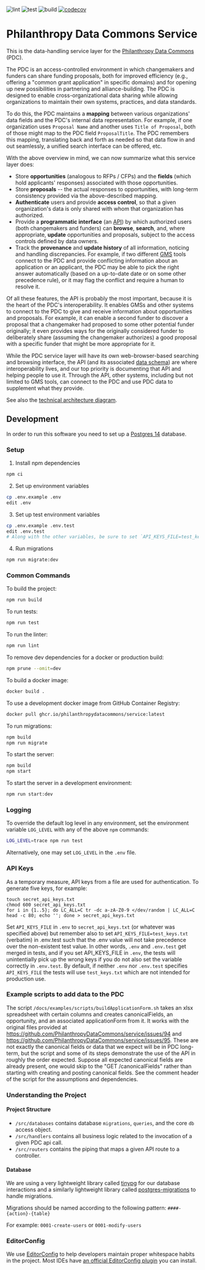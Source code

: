 ![lint](https://github.com/PhilanthropyDataCommons/service/actions/workflows/lint.yml/badge.svg)
![test](https://github.com/PhilanthropyDataCommons/service/actions/workflows/test.yml/badge.svg)
![build](https://github.com/PhilanthropyDataCommons/service/actions/workflows/build.yml/badge.svg)
[![codecov](https://codecov.io/gh/PhilanthropyDataCommons/service/branch/main/graph/badge.svg?token=PG6K5X5HZD)](https://codecov.io/gh/PhilanthropyDataCommons/service)

# Philanthropy Data Commons Service

This is the data-handling service layer for the [Philanthropy Data Commons](https://philanthropydatacommons.org) (PDC).

The PDC is an access-controlled environment in which changemakers and funders can share funding proposals, both for improved efficiency (e.g., offering a "common grant application" in specific domains) and for opening up new possibilities in partnering and alliance-building.  The PDC is designed to enable cross-organizational data sharing while allowing organizations to maintain their own systems, practices, and data standards.

To do this, the PDC maintains a **mapping** between various organizations' data fields and the PDC's internal data representation.  For example, if one organization uses `Proposal Name` and another uses `Title of Proposal`, both of those might map to the PDC field `ProposalTitle`.  The PDC remembers this mapping, translating back and forth as needed so that data flow in and out seamlessly, a unified search interface can be offered, etc.

With the above overview in mind, we can now summarize what this service layer does:

* Store **opportunities** (analogous to RFPs / CFPs) and the **fields** (which hold applicants' responses) associated with those opportunities.
* Store **proposals** -- the actual responses to opportunities, with long-term consistency provided via the above-described mapping.
* **Authenticate** users and provide **access control**, so that a given organization's data is only shared with whom that organization has authorized.
* Provide a **programmatic interface** (an [API](https://en.wikipedia.org/wiki/API)) by which authorized users (both changemakers and funders) can **browse**,  **search**, and, where appropriate, **update** opportunities and proposals, subject to the access controls defined by data owners.
* Track the **provenance** and **update history** of all information, noticing and handling discrepancies.  For example, if two different [GMS](https://en.wikipedia.org/wiki/Grant_management_software) tools connect to the PDC and provide conflicting information about an application or an applicant, the PDC may be able to pick the right answer automatically (based on a up-to-date date or on some other precedence rule), or it may flag the conflict and require a human to resolve it.

Of all these features, the API is probably the most important, because it is the heart of the PDC's interoperability.  It enables GMSs and other systems to connect to the PDC to give and receive information about opportunities and proposals.  For example, it can enable a second funder to discover a proposal that a changemaker had proposed to some other potential funder originally; it even provides ways for the originally considered funder to deliberately share (assuming the changemaker authorizes) a good proposal with a specific funder that might be more appropriate for it.

While the PDC service layer will have its own web-browser-based searching and browsing interface, the API (and its associated [data schema](docs/ENTITY_RELATIONSHIP_DIAGRAM.md)) are where interoperability lives, and our top priority is documenting that API and helping people to use it.  Through the API, other systems, including but not limited to GMS tools, can connect to the PDC and use PDC data to supplement what they provide.

See also the [technical architecture diagram](docs/ARCHITECTURE.md).

## Development

In order to run this software you need to set up a [Postgres 14](https://www.postgresql.org/) database.

### Setup

1. Install npm dependencies

  ```bash
  npm ci
  ```

2. Set up environment variables

  ```bash
  cp .env.example .env
  edit .env
  ```

3. Set up test environment variables

  ```bash
  cp .env.example .env.test
  edit .env.test
  # Along with the other variables, be sure to set `API_KEYS_FILE=test_keys.txt`
  ```

4. Run migrations

  ```bash
  npm run migrate:dev
  ```

### Common Commands

To build the project:

```bash
npm run build
```

To run tests:

```bash
npm run test
```

To run the linter:

```bash
npm run lint
```

To remove dev dependencies for a docker or production build:

```bash
npm prune --omit=dev
```

To build a docker image:

```bash
docker build .
```

To use a development docker image from GitHub Container Registry:

```bash
docker pull ghcr.io/philanthropydatacommons/service:latest
```

To run migrations:

```bash
npm build
npm run migrate
```

To start the server:

```bash
npm build
npm start
```

To start the server in a development environment:

```bash
npm run start:dev
```

### Logging

To override the default log level in any environment, set the environment variable `LOG_LEVEL` with any of the above `npm` commands:

```bash
LOG_LEVEL=trace npm run test
```

Alternatively, one may set `LOG_LEVEL` in the `.env` file.

### API Keys

As a temporary measure, API keys from a file are used for authentication. To generate five keys, for example:

    touch secret_api_keys.txt
    chmod 600 secret_api_keys.txt
    for i in {1..5}; do LC_ALL=C tr -dc a-zA-Z0-9 </dev/random | LC_ALL=C head -c 80; echo ''; done > secret_api_keys.txt

Set `API_KEYS_FILE` in `.env` to `secret_api_keys.txt` (or whatever was specified above) but remember also to set `API_KEYS_FILE=test_keys.txt` (verbatim) in .env.test such that the .env value will not take precedence over the non-existent test value. In other words, `.env` and `.env.test` get merged in tests, and if you set API_KEYS_FILE in `.env`, the tests will unintentially pick up the wrong keys if you do not also set the variable correctly in `.env.test`. By default, if neither `.env` nor `.env.test` specifies `API_KEYS_FILE` the tests will use `test_keys.txt` which are not intended for production use.

### Example scripts to add data to the PDC

The script `/docs/examples/scripts/buildApplicationForm.sh` takes an xlsx spreadsheet with certain columns and creates canonicalFields, an opportunity, and an associated applicationForm from it. It works with the original files provided at https://github.com/PhilanthropyDataCommons/service/issues/94 and https://github.com/PhilanthropyDataCommons/service/issues/95. These are not exactly the canonical fields or data that we expect will be in PDC long-term, but the script and some of its steps demonstrate the use of the API in roughly the order expected. Suppose all expected canonical fields are already present, one would skip to the "GET /canonicalFields" rather than starting with creating and posting canonical fields. See the comment header of the script for the assumptions and dependencies.

### Understanding the Project

#### Project Structure

- `/src/databases` contains database `migrations`, `queries`, and the core `db` access object.
- `/src/handlers` contains all business logic related to the invocation of a given PDC api call.
- `/src/routers` contains the piping that maps a given API route to a controller.

#### Database

We are using a very lightweight library called [tinypg](https://www.npmjs.com/package/tinypg) for our database interactions and a similarly lightweight library called [postgres-migrations](https://www.npmjs.com/package/postgres-migrations) to handle migrations.

Migrations should be named according to the following pattern: `####-{action}-{table}`

For example: `0001-create-users` or `0001-modify-users`

### EditorConfig

We use [EditorConfig](https://editorconfig.org/) to help developers maintain proper whitespace habits in the project.  Most IDEs have [an official EditorConfig plugin](https://editorconfig.org/#download) you can install.
